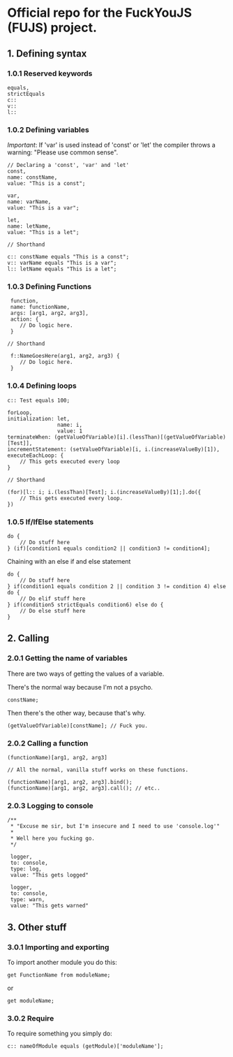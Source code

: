 # Official repo for the FuckYouJS (FUJS) project.


## 1. Defining syntax

### 1.0.1 Reserved keywords

```
equals,
strictEquals
c::
v::
l::
```

### 1.0.2 Defining variables

*Important*: If 'var' is used instead of 'const' or 'let' the compiler throws a warning: "Please use common sense".

```
// Declaring a 'const', 'var' and 'let'
const,
name: constName,
value: "This is a const";

var,
name: varName,
value: "This is a var";

let,
name: letName,
value: "This is a let";

// Shorthand

c:: constName equals "This is a const";
v:: varName equals "This is a var";
l:: letName equals "This is a let";
```

### 1.0.3 Defining Functions

```
 function,
 name: functionName,
 args: [arg1, arg2, arg3],
 action: {
    // Do logic here.
 }

// Shorthand

 f::NameGoesHere(arg1, arg2, arg3) {
    // Do logic here.
 }

```
### 1.0.4 Defining loops

```
c:: Test equals 100;

forLoop,
initialization: let,
                name: i,
                value: 1
terminateWhen: (getValueOfVariable)[i].(lessThan)[(getValueOfVariable)[Test]],
incrementStatement: (setValueOfVariable)[i, i.(increaseValueBy)[1]),
executeEachLoop: {
    // This gets executed every loop
}

// Shorthand

(for)[l:: i; i.(lessThan)[Test]; i.(increaseValueBy)[1];].do({
    // This gets executed every loop.
})
```

### 1.0.5 If/IfElse statements

```
do {
    // Do stuff here
} (if)[condition1 equals condition2 || condition3 != condition4];
```

Chaining with an else if and else statement

```
do {
    // Do stuff here
} if(condition1 equals condition 2 || condition 3 != condition 4) else do {
    // Do elif stuff here
} if(condition5 strictEquals condition6) else do {
    // Do else stuff here
}
```

## 2. Calling

### 2.0.1 Getting the name of variables

There are two ways of getting the values of a variable.

There's the normal way because I'm not a psycho.

```
constName;
```

Then there's the other way, because that's why.

```
(getValueOfVariable)[constName]; // Fuck you.
```

### 2.0.2 Calling a function

```
(functionName)[arg1, arg2, arg3]

// All the normal, vanilla stuff works on these functions.

(functionName)[arg1, arg2, arg3].bind();
(functionName)[arg1, arg2, arg3].call(); // etc..
```

### 2.0.3 Logging to console

```
/**
 * "Excuse me sir, but I'm insecure and I need to use 'console.log'"
 *
 * Well here you fucking go.
 */

 logger,
 to: console,
 type: log,
 value: "This gets logged"

 logger,
 to: console,
 type: warn,
 value: "This gets warned"
```

## 3. Other stuff

### 3.0.1 Importing and exporting

To import another module you do this:

```
get FunctionName from moduleName;
```
or
```
get moduleName;
```

### 3.0.2 Require

To require something you simply do:

```
c:: nameOfModule equals (getModule)['moduleName'];
```
